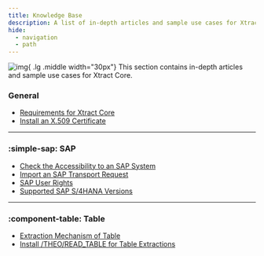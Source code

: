 ```yaml
---
title: Knowledge Base
description: A list of in-depth articles and sample use cases for Xtract Core.
hide:
  - navigation
  - path
---
```


![img](site:assets/images/logos/theo-thumbs.png){ .lg .middle width="30px"} This section contains in-depth articles and sample use cases for Xtract Core.

### General

<div class="mdx-columns" markdown>

- [Requirements for Xtract Core](requirements.md)
- [Install an X.509 Certificate](install-x.509-certificate.md)

</div>

---

### :simple-sap: SAP

<div class="mdx-columns" markdown>

- [Check the Accessibility to an SAP System](check-the-accessibility-to-an-sap-system.md)
- [Import an SAP Transport Request](import-an-sap-transport-request.md)
- [SAP User Rights](sap-authority-objects.md)
- [Supported SAP S/4HANA Versions](supported-sap-and-hana-versions.md)

---

### :component-table: Table

<div class="mdx-columns" markdown>

- [Extraction Mechanism of Table](table-extraction-mechanism.md)
- [Install /THEO/READ_TABLE for Table Extractions](custom-function-module-for-table-extraction.md)

</div>

<!--
- [Delta Mechanism of Table CDC](table-cdc-mechanism.md)
- [Set Up OAuth 2.0 for the Google Cloud Storage Destination](google-cloud-storage-oauth.md)
- [Install THEO_CDC_ECC or THEO_CDC_S4 for Table CDC Extractions](custom-function-module-for-tablecdc.md)

### :component-report: Report

<div class="mdx-columns" markdown>

- [Authorize Access to Reports via Authorization Groups](authorize-access-to-specific-reports.md)
- [Create the Custom Authorization Object Z_TS_PROG](create-the-custom-authority-object-z-ts-prog.md)
- [Parse Reports in {{ productName }} :material-alert-decagram:](parse-reports.md)

</div>
-->


